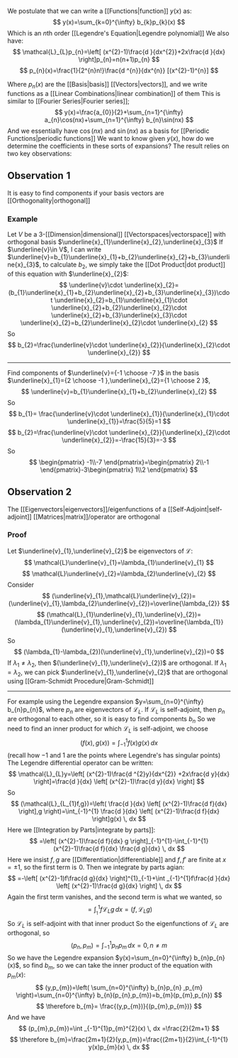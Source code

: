 We postulate that we can write a [[Functions|function]] $y(x)$ as:
$$
y(x)=\sum_{k=0}^{\infty} b_{k}p_{k}(x) 
$$
Which is an $n$th order [[Legendre's Equation|Legendre polynomial]]
We also have:
$$
\mathcal{L}_{L}p_{n}=\left[ (x^{2}-1)\frac{d }{dx^{2}}+2x\frac{d }{dx}   \right]p_{n}=n(n+1)p_{n}
$$
$$
 p_{n}(x)=\frac{1}{2^{n}n!}\frac{d ^{n}}{dx^{n}} [(x^{2}-1)^{n}]
$$

Where $p_{n}(x)$ are the [[Basis|basis]] [[Vectors|vectors]], and we write functions as a [[Linear Combinations|linear combination]] of them
This is similar to [[Fourier Series|Fourier series]];
$$
y(x)=\frac{a_{0}}{2}+\sum_{n=1}^{\infty} a_{n}\cos(nx)+\sum_{n=1}^{\infty} b_{n}\sin(nx)  
$$
And we essentially have $\cos(nx)$ and $\sin(nx)$ as a basis for [[Periodic Functions|periodic functions]]
We want to know given $y(x)$, how do we determine the coefficients in these sorts of expansions?
The result relies on two key observations:
## Observation $\hspace{0pt}1$
It is easy to find components if your basis vectors are [[Orthogonality|orthogonal]]
### Example
Let $V$ be a 3-[[Dimension|dimensional]] [[Vectorspaces|vectorspace]] with orthogonal basis $\underline{x}_{1}\underline{x}_{2},\underline{x}_{3}$
If $\underline{v}\in V$, I can write $\underline{v}=b_{1}\underline{x}_{1}+b_{2}\underline{x}_{2}+b_{3}\underline{x}_{3}$, to calculate $b_{2}$, we simply take the [[Dot Product|dot product]] of this equation with $\underline{x}_{2}$:
$$
\underline{v}\cdot \underline{x}_{2}=(b_{1}\underline{x}_{1}+b_{2}\underline{x}_{2}+b_{3}\underline{x}_{3})\cdot \underline{x}_{2}=b_{1}\underline{x}_{1}\cdot \underline{x}_{2}+b_{2}\underline{x}_{2}\cdot \underline{x}_{2}+b_{3}\underline{x}_{3}\cdot \underline{x}_{2}=b_{2}\underline{x}_{2}\cdot \underline{x}_{2}
$$
So
$$
b_{2}=\frac{\underline{v}\cdot \underline{x}_{2}}{\underline{x}_{2}\cdot \underline{x}_{2}}
$$
___
Find components of $\underline{v}={-1 \choose -7 }$ in the basis $\underline{x}_{1}={2 \choose -1 },\underline{x}_{2}={1 \choose 2 }$,
$$
\underline{v}=b_{1}\underline{x}_{1}+b_{2}\underline{x}_{2}
$$
So
$$
b_{1}= \frac{\underline{v}\cdot \underline{x}_{1}}{\underline{x}_{1}\cdot \underline{x}_{1}}=\frac{5}{5}=1
$$
$$
b_{2}=\frac{\underline{v}\cdot \underline{x}_{2}}{\underline{x}_{2}\cdot \underline{x}_{2}}=-\frac{15}{3}=-3
$$
So
$$
\begin{pmatrix}
-1\\-7
\end{pmatrix}=\begin{pmatrix}
2\\-1
\end{pmatrix}-3\begin{pmatrix}
1\\2
\end{pmatrix}
$$
## Observation 2
The [[Eigenvectors|eigenvectors]]/eigenfunctions of a [[Self-Adjoint|self-adjoint]] [[Matrices|matrix]]/operator are orthogonal
### Proof
Let $\underline{v}_{1},\underline{v}_{2}$ be eigenvectors of $\mathcal{L}$:
$$
\mathcal{L}\underline{v}_{1}=\lambda_{1}\underline{v}_{1}
$$
$$
\mathcal{L}\underline{v}_{2}=\lambda_{2}\underline{v}_{2}
$$
Consider
$$
(\underline{v}_{1},\mathcal{L}\underline{v}_{2})=(\underline{v}_{1},\lambda_{2}\underline{v}_{2})=\overline{\lambda_{2}}
$$
$$
(\mathcal{L}_{1}\underline{v}_{1},\underline{v}_{2})=(\lambda_{1}\underline{v}_{1},\underline{v}_{2})=\overline{\lambda_{1}}(\underline{v}_{1},\underline{v}_{2})
$$
So
$$
(\lambda_{1}-\lambda_{2})(\underline{v}_{1},\underline{v}_{2})=0
$$
If $\lambda_{1}\neq\lambda_{2}$, then $(\underline{v}_{1},\underline{v}_{2})$ are orthogonal. If $\lambda_{1}=\lambda_{2}$, we can pick $\underline{v}_{1},\underline{v}_{2}$ that are orthogonal using [[Gram-Schmidt Procedure|Gram-Schmidt]]
___
For example using the Legendre expansion $y=\sum_{n=0}^{\infty} b_{n}p_{n}$, where $p_{n}$ are eigenvectors of $\mathcal{L}_{L}$. If $\mathcal{L}_{L}$ is self-adjoint, then $p_{n}$ are orthogonal to each other, so it is easy to find components $b_{n}$
 So we need to find an inner product for which $\mathcal{L}_{L}$ is self-adjoint, we choose
 $$
(f(x),g(x))=\int _{-1}^{1}f(x)g(x) \, dx 
$$
(recall how $-1$ and $1$ are the points where Legendre's has singular points)
The Legendre differential operator can be written:
$$
\mathcal{L}_{L}y=\left[ (x^{2}-1)\frac{d ^{2}y}{dx^{2}} +2x\frac{d y}{dx}  \right]=\frac{d }{dx} \left[ (x^{2}-1)\frac{d y}{dx}  \right]
$$
So
$$
(\mathcal{L}_{L_{1}f,g})=\left( \frac{d }{dx} \left[ (x^{2}-1)\frac{d f}{dx}  \right],g \right)=\int_{-1}^{1} \frac{d }{dx} \left[ (x^{2}-1)\frac{d f}{dx}  \right]g(x) \, dx 
$$
Here we [[Integration by Parts|integrate by parts]]:
$$
=\left[ (x^{2}-1)\frac{d f}{dx} g \right]_{-1}^{1}-\int_{-1}^{1} (x^{2}-1)\frac{d f}{dx} \frac{d g}{dx}  \, dx 
$$
Here we insist $f,g$ are [[Differentiation|differentiable]] and $f,f'$ are finite at $x=\pm 1$, so the first term is $\hspace{0pt}0$. Then we integrate by parts agian:
$$
=-\left[ (x^{2}-1)f\frac{d g}{dx}  \right]^{1}_{-1}+\int _{-1}^{1}f\frac{d }{dx} \left[ (x^{2}-1)\frac{d g}{dx}  \right] \, dx 
$$
Again the first term vanishes, and the second term is what we wanted, so
$$
=\int_{_1}^{1} f\mathcal{L}_{L}g \, dx =(f,\mathcal{L}_{L}g)
$$
So $\mathcal{L}_{L}$ is self-adjoint with that inner product
So the eigenfunctions of $\mathcal{L}_{L}$ are orthogonal, so
$$
(p_{n},p_{m})=\int_{-1}^{1} p_{n}p_{m} \, dx =0,n\neq m
$$
So we have the Legendre expansion $y(x)=\sum_{n=0}^{\infty} b_{n}p_{n}(x)$, so find $b_{m}$, so we can take the inner product of the equation with $p_{m}(x)$:
$$
(y,p_{m})=\left( \sum_{n=0}^{\infty} b_{n}p_{n} ,p_{m} \right)=\sum_{n=0}^{\infty} b_{n}(p_{n},p_{m})=b_{m}(p_{m},p_{n})
$$
$$
\therefore  b_{m}= \frac{(y,p_{m})}{(p_{m},p_{m})}
$$
And we have
$$
(p_{m},p_{m})=\int _{-1}^{1}p_{m}^{2}(x) \, dx =\frac{2}{2m+1}
$$
$$
\therefore b_{m}=\frac{2m+1}{2}(y,p_{m})=\frac{(2m+1)}{2}\int_{-1}^{1} y(x)p_{m}(x) \, dx 
$$

